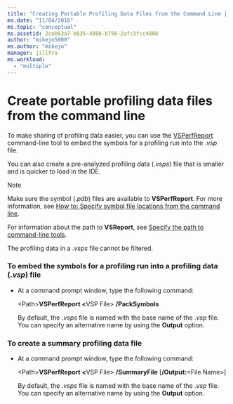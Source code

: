 ```yaml
---
title: "Creating Portable Profiling Data Files from the Command Line | Microsoft Docs"
ms.date: "11/04/2016"
ms.topic: "conceptual"
ms.assetid: 2ceb63a7-b835-4988-b756-2afc3fcc4808
author: "mikejo5000"
ms.author: "mikejo"
manager: jillfra
ms.workload: 
  - "multiple"
---
```

# Create portable profiling data files from the command line
To make sharing of profiling data easier, you can use the [VSPerfReport](../profiling/vsperfreport.md) command-line tool to embed the symbols for a profiling run into the .*vsp* file.  
  
 You can also create a pre-analyzed profiling data (.*vsps*) file that is smaller and is quicker to load in the IDE.  
  
> [!NOTE]
>  Make sure the symbol (.*pdb*) files are available to **VSPerfReport**. For more information, see [How to: Specify symbol file locations from the command line](../profiling/how-to-specify-symbol-file-locations-from-the-command-line.md).  
>   
>  For information about the path to **VSReport**, see [Specify the path to command-line tools](../profiling/specifying-the-path-to-profiling-tools-command-line-tools.md).  
>   
>  The profiling data in a .*vsps* file cannot be filtered.  
  
### To embed the symbols for a profiling run into a profiling data (.*vsp*) file  
  
- At a command prompt window, type the following command:  
  
   \<Path><strong>VSPerfReport \<</strong>VSP File> **/PackSymbols**  
  
   By default, the .*vsps* file is named with the base name of the .*vsp* file. You can specify an alternative name by using the **Output** option.  
  
### To create a summary profiling data file  
  
- At a command prompt window, type the following command:  
  
   \<Path><strong>VSPerfReport \<</strong>VSP File> **/SummaryFile** [**/Output:**\<File Name>]  
  
   By default, the .*vsps* file is named with the base name of the .*vsp* file. You can specify an alternative name by using the **Output** option.